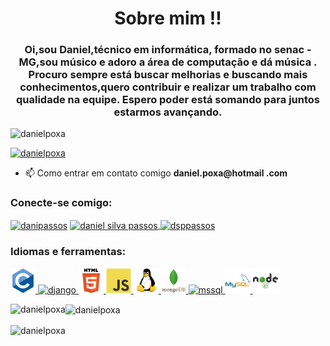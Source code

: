 <h1 align="center"> Sobre mim !!</h1>
<h3 align="center">Oi,sou Daniel,técnico em informática, formado no senac -MG,sou músico e adoro a área de computação e dá música .
Procuro sempre está buscar melhorias e buscando mais conhecimentos,quero contribuir e realizar um trabalho com qualidade na equipe. Espero poder está somando para juntos estarmos avançando.</h3>

<p alinhamento="esquerda"> <img src="https://komarev.com/ghpvc/?username=danielpoxa&label=Profile%20views&color=0e75b6&style=flat" alt="danielpoxa" /> </p>

<p align="left"> <a href=" https://github.com/ryo-ma/github-profile-trophy"><img src="https://github-profile-trophy.vercel.app/?username=danielpoxa" alt="danielpoxa" /></a> </p>

- 📫 Como entrar em contato comigo **daniel.poxa@hotmail .com**

<h3 align="left">Conecte-se comigo:</h3>
<p align="left">
<a href="https://twitter.com/danipassos" target="blank"><img align="center" src="https://raw.githubusercontent.com/rahuldkjain/github-profile-readme-generator/master/src/images/icons/Social/twitter.svg" alt="danipassos" height="30" width=" 40" /></a>
<a href="https://linkedin.com/in/daniel silva passos" target="blank"><img align="center" src="https://raw.githubusercontent .com/rahuldkjain/github-profile-readme-generator/master/src/images/icons/Social/linked-in-alt.svg" alt="daniel silva passos" height="30" width="40" /> </a>
<a href="https://instagram.com/dsppassos" target="blank"><img align="center" src="https://raw.githubusercontent.com/rahuldkjain/github-profile-readme-generator/master /src/images/icons/Social/instagram.svg" alt="dsppassos" height="30" width="40" /></a>
</p>

<h3 align="left">Idiomas e ferramentas: </h3>
<p align="left"> <a href="https://www.cprogramming.com/" target="_blank" rel="noreferrer"> <img src="https://raw.githubusercontent.com/devicons/devicon/master/icons/c/c-original.svg" alt="c" width="40" height="40"/> </a> <a href="https://www.djangoproject.com/" target="_blank" rel="noreferrer"> <img src="https://cdn.worldvectorlogo.com/logos/django.svg" alt="django" width="40" height="40"/> </a> <a href="https://www.w3.org/html/" target="_blank" rel="noreferrer"> <img src="https://raw.githubusercontent.com/devicons/devicon/master/icons/html5/html5-original-wordmark.svg" alt="html5" width="40" height="40"/> </a> <a href="https://developer.mozilla.org/en-US/docs/Web/JavaScript" target="_blank" rel="noreferrer"> <img src="https://raw.githubusercontent.com/devicons/devicon/master/icons/javascript/javascript-original.svg" alt="javascript" width="40" height="40"/> </a> <a href="https://www.linux.org/" target="_blank" rel="noreferrer"> <img src="https://raw.githubusercontent.com/devicons/devicon/master/icons/linux/linux-original.svg" alt="linux" width="40" height="40"/> </a> <a href="https://www.mongodb.com/" target="_blank" rel="noreferrer"> <img src="https://raw.githubusercontent.com/devicons/devicon/master/icons/mongodb/mongodb-original-wordmark.svg" alt="mongodb" width="40" height="40"/> </a> <a href="https://www.microsoft.com/en-us/sql-server" target="_blank" rel="noreferrer"> <img src="https://www.svgrepo.com/show/303229/microsoft-sql-server-logo.svg" alt="mssql" width="40" height="40"/> </a> <a href="https://www.mysql.com/" target="_blank" rel="noreferrer"> <img src="https://raw.githubusercontent.com/devicons/devicon/master/icons/mysql/mysql-original-wordmark.svg" alt="mysql" width="40" height="40"/> </a> <a href="https://nodejs.org" target="_blank" rel="noreferrer"> <img src="https://raw.githubusercontent.com/devicons/devicon/master/icons/nodejs/nodejs-original-wordmark.svg" alt="nodejs" width="40" height="40"/> </a> </p>

<p><img align="left" src="https://github-readme-stats.vercel.app/api/top-langs?username=danielpoxa&show_icons=true&locale=en&layout=compact" alt="danielpoxa" /></p>

<p> <img align="center" src="https://github-readme-stats.vercel.app/api?username=danielpoxa&show_icons=true&locale=en" alt="danielpoxa" /></p>

<p><img align="center" src="https://github-readme-stats.vercel.app/api?username=danielpoxa&show_icons=true&locale=en" alt="danielpoxa" /></p>
